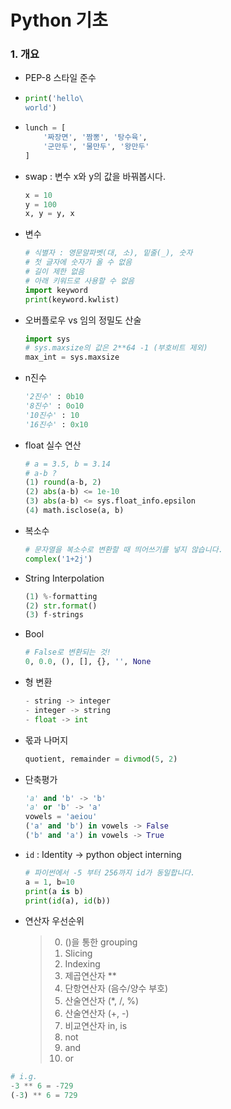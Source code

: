 # Python 기초

### 1. 개요

- PEP-8 스타일 준수

- ```python
  print('hello\
  world')
  ```

- ```python
  lunch = [
      '짜장면', '짬뽕', '탕수육',
      '군만두', '물만두', '왕만두'
  ]
  ```

- swap : 변수 x와 y의 값을 바꿔봅시다.

  ```python
  x = 10
  y = 100
  x, y = y, x
  ```

- 변수

  ```python
  # 식별자 : 영문알파벳(대, 소), 밑줄(_), 숫자
  # 첫 글자에 숫자가 올 수 없음
  # 길이 제한 없음
  # 아래 키워드로 사용할 수 없음
  import keyword
  print(keyword.kwlist)
  ```

- 오버플로우 vs 임의 정밀도 산술

  ```python
  import sys
  # sys.maxsize의 값은 2**64 -1 (부호비트 제외)
  max_int = sys.maxsize
  ```

- n진수

  ```python
  '2진수' : 0b10
  '8진수' : 0o10
  '10진수' : 10
  '16진수' : 0x10
  ```

- float 실수 연산

  ```python
  # a = 3.5, b = 3.14
  # a-b ?
  (1) round(a-b, 2)
  (2) abs(a-b) <= 1e-10
  (3) abs(a-b) <= sys.float_info.epsilon
  (4) math.isclose(a, b)
  ```

- 복소수

  ```python
  # 문자열을 복소수로 변환할 때 띄어쓰기를 넣지 않습니다.
  complex('1+2j')
  ```

- String Interpolation

  ```python
  (1) %-formatting
  (2) str.format()
  (3) f-strings
  ```

- Bool

  ```python
  # False로 변환되는 것!
  0, 0.0, (), [], {}, '', None
  ```

- 형 변환

  ```python
  - string -> integer
  - integer -> string
  - float -> int
  ```

- 몫과 나머지

  ```python
  quotient, remainder = divmod(5, 2)
  ```

- 단축평가

  ```python
  'a' and 'b' -> 'b'
  'a' or 'b' -> 'a'
  vowels = 'aeiou'
  ('a' and 'b') in vowels -> False
  ('b' and 'a') in vowels -> True
  ```

- `id` : Identity -> python object interning

  ```python
  # 파이썬에서 -5 부터 256까지 id가 동일합니다.
  a = 1, b=10
  print(a is b)
  print(id(a), id(b))
  ```

- 연산자 우선순위

  > 0. ()을 통한 grouping
  > 1. Slicing
  > 2. Indexing
  > 3. 제곱연산자 **
  > 4. 단항연산자 (음수/양수 부호)
  > 5. 산술연산자 (*, /, %)
  > 6. 산술연산자 (+, -)
  > 7. 비교연산자 in, is
  > 8. not
  > 9. and
  > 10. or
```python
# i.g. 
-3 ** 6 = -729
(-3) ** 6 = 729

```